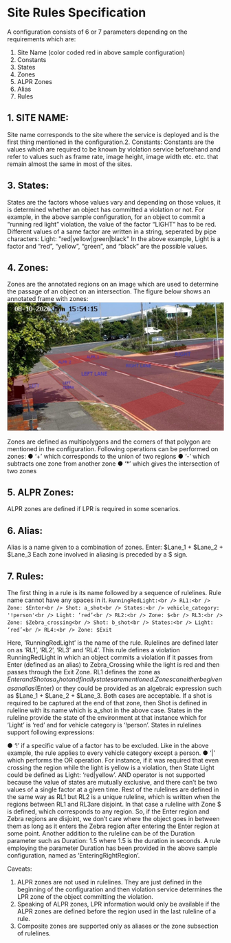# Site Rules Specification
A configuration consists of 6 or 7 parameters depending on the requirements which are:
1. Site Name (color coded red in above sample configuration)
2. Constants
3. States
4. Zones
5. ALPR Zones
6. Alias
7. Rules

## 1. SITE NAME:
Site name corresponds to the site where the service is deployed and is the first thing mentioned
in the configuration.2. Constants:
Constants are the values which are required to be known by violation service beforehand and
refer to values such as frame rate, image height, image width etc. etc. that remain almost the
same in most of the sites.

## 3. States:
States are the factors whose values vary and depending on those values, it is determined
whether an object has committed a violation or not. For example, in the above sample
configuration, for an object to commit a “running red light” violation, the value of the factor
“LIGHT” has to be red.
Different values of a same factor are written in a string, seperated by pipe characters:
Light:​ "red|yellow|green|black"
In the above example, Light is a factor and “red”, “yellow”, “green”, and “black” are the possible
values.

## 4. Zones:
Zones are the annotated regions on an image which are used to determine the passage of an
object on an intersection. The figure below shows an annotated frame with zones:
![alt text](Isolated.jpg "Title")

Zones are defined as multipolygons and the corners of that polygon are mentioned in the
configuration.
Following operations can be performed on zones:
● ‘+’ which corresponds to the union of two regions
● ‘-’ which subtracts one zone from another zone
● ‘*’ which gives the intersection of two zones

## 5. ALPR Zones:
ALPR zones are defined if LPR is required in some scenarios.

## 6. Alias:
Alias is a name given to a combination of zones.
Enter:​ $Lane_1 + $Lane_2 + $Lane_3
Each zone involved in aliasing is preceded by a $ sign.

## 7. Rules:
The first thing in a rule is its name followed by a sequence of rulelines. Rule name cannot have
any spaces in it.
`RunningRedLight:<br />
    RL1:<br />
        Zone: $Enter<br />
        Shot: a_shot<br />
        States:<br />
            vehicle_category: '!person'<br />
            Light: ‘red’<br />
    RL2:<br />
        Zone: $<br />
    RL3:<br />
        Zone: $Zebra_crossing<br />
        Shot: b_shot<br />
    States:<br />
        Light: ‘red’<br />
    RL4:<br />
        Zone: $Exit`<br />

Here, ‘RunningRedLight’ is the name of the rule. Rulelines are defined later on as ‘RL1’, ‘RL2’,
‘RL3’ and ‘RL4’. This rule defines a violation RunningRedLight in which an object commits a
violation if it passes from Enter (defined as an alias) to Zebra_Crossing while the light is red and
then passes through the Exit Zone.
RL1 defines the zone as $Enter and Shot as a_shot and finally states are mentioned. Zones can
either be given as an alias ($Enter) or they could be provided as an algebraic expression such as
$Lane_1 + $Lane_2 + $Lane_3. Both cases are acceptable. If a shot is required to be captured at
the end of that zone, then Shot is defined in ruleline with its name which is a_shot in the above
case. States in the ruleline provide the state of the environment at that instance which for ‘Light’ is
‘red’ and for vehicle category is ‘!person’. States in rulelines support following expressions:

● ‘!’ if a specific value of a factor has to be excluded. Like in the above example, the rule
applies to every vehicle category except a person.
● ‘|’ which performs the OR operation. For instance, if it was required that even crossing the
region while the light is yellow is a violation, then State Light could be defined as Light:
‘red|yellow’.
AND operator is not supported because the value of states are mutually exclusive, and there
can’t be two values of a single factor at a given time. Rest of the rulelines are defined in the same
way as RL1 but RL2 is a unique ruleline, which is written when the regions between RL1 and RL3are disjoint. In that case a ruleline with Zone $ is defined, which corresponds to any region. So, if
the Enter region and Zebra regions are disjoint, we don’t care where the object goes in between
them as long as it enters the Zebra region after entering the Enter region at some point. Another
addition to the ruleline can be of the Duration parameter such as Duration: 1.5 where 1.5 is the
duration in seconds. A rule employing the parameter Duration has been provided in the above
sample configuration, named as ‘EnteringRightRegion’.

Caveats:

1. ALPR zones are not used in rulelines. They are just defined in the beginning of the
configuration and then violation service determines the LPR zone of the object
committing the violation.
2. Speaking of ALPR zones, LPR information would only be available if the ALPR zones are
defined before the region used in the last ruleline of a rule.
3. Composite zones are supported only as aliases or the zone subsection of rulelines.